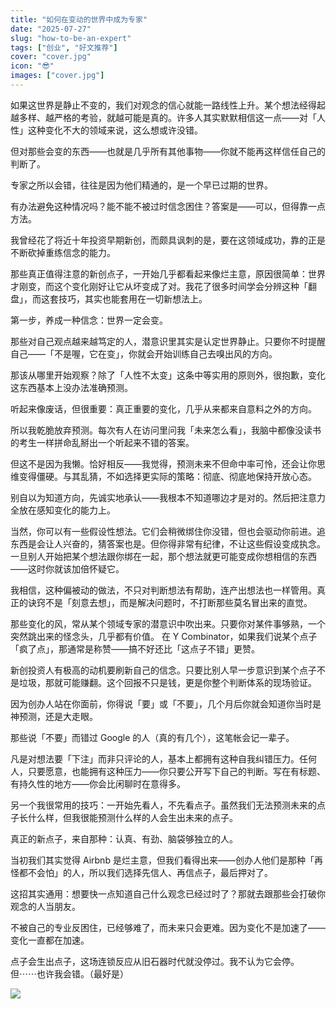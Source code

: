 ```yaml
---
title: "如何在变动的世界中成为专家"
date: "2025-07-27"
slug: "how-to-be-an-expert"
tags: ["创业", "好文推荐"]
cover: "cover.jpg"
icon: "😎"
images: ["cover.jpg"]
---
```

如果这世界是静止不变的，我们对观念的信心就能一路线性上升。某个想法经得起越多样、越严格的考验，就越可能是真的。许多人其实默默相信这一点——对「人性」这种变化不大的领域来说，这么想或许没错。



但对那些会变的东西——也就是几乎所有其他事物——你就不能再这样信任自己的判断了。



专家之所以会错，往往是因为他们精通的，是一个早已过期的世界。



有办法避免这种情况吗？能不能不被过时信念困住？答案是——可以，但得靠一点方法。



我曾经花了将近十年投资早期新创，而颇具讽刺的是，要在这领域成功，靠的正是不断砍掉重练信念的能力。



那些真正值得注意的新创点子，一开始几乎都看起来像烂主意，原因很简单：世界才刚变，而这个变化刚好让它从坏变成了对。我花了很多时间学会分辨这种「翻盘」，而这套技巧，其实也能套用在一切新想法上。



第一步，养成一种信念：世界一定会变。



那些对自己观点越来越笃定的人，潜意识里其实是认定世界静止。只要你不时提醒自己——「不是喔，它在变」，你就会开始训练自己去嗅出风的方向。



那该从哪里开始观察？除了「人性不太变」这条中等实用的原则外，很抱歉，变化这东西基本上没办法准确预测。



听起来像废话，但很重要：真正重要的变化，几乎从来都来自意料之外的方向。



所以我乾脆放弃预测。每次有人在访问里问我「未来怎么看」，我脑中都像没读书的考生一样拼命乱掰出一个听起来不错的答案。



但这不是因为我懒。恰好相反——我觉得，预测未来不但命中率可怜，还会让你思维变得僵硬。与其乱猜，不如选择更实际的策略：彻底、彻底地保持开放心态。



别自以为知道方向，先诚实地承认——我根本不知道哪边才是对的。然后把注意力全放在感知变化的能力上。



当然，你可以有一些假设性想法。它们会稍微绑住你没错，但也会驱动你前进。追东西是会让人兴奋的，猜答案也是。但你得非常有纪律，不让这些假设变成执念。
一旦别人开始把某个想法跟你绑在一起，那个想法就更可能变成你想相信的东西——这时你就该加倍怀疑它。



我相信，这种偏被动的做法，不只对判断想法有帮助，连产出想法也一样管用。真正的诀窍不是「刻意去想」，而是解决问题时，不打断那些莫名冒出来的直觉。



那些变化的风，常从某个领域专家的潜意识中吹出来。只要你对某件事够熟，一个突然跳出来的怪念头，几乎都有价值。
在 Y Combinator，如果我们说某个点子「疯了点」，那通常是称赞——搞不好还比「这点子不错」更赞。



新创投资人有极高的动机要刷新自己的信念。只要比别人早一步意识到某个点子不是垃圾，那就可能赚翻。这个回报不只是钱，更是你整个判断体系的现场验证。



因为创办人站在你面前，你得说「要」或「不要」，几个月后你就会知道你当时是神预测，还是大走眼。



那些说「不要」而错过 Google 的人（真的有几个），这笔帐会记一辈子。



凡是对想法要「下注」而非只评论的人，基本上都拥有这种自我纠错压力。任何人，只要愿意，也能拥有这种压力——你只要公开写下自己的判断。写在有标题、有持久性的地方——你会比闲聊时在意得多。



另一个我很常用的技巧：一开始先看人，不先看点子。虽然我们无法预测未来的点子长什么样，但我很能预测什么样的人会生出未来的点子。



真正的新点子，来自那种：认真、有劲、脑袋够独立的人。



当初我们其实觉得 Airbnb 是烂主意，但我们看得出来——创办人他们是那种「再怪都不会怕」的人，所以我们选择先信人、再信点子，最后押对了。



这招其实通用：想要快一点知道自己什么观念已经过时了？那就去跟那些会打破你观念的人当朋友。



不被自己的专业反困住，已经够难了，而未来只会更难。因为变化不是加速了——变化一直都在加速。



点子会生出点子，这场连锁反应从旧石器时代就没停过。我不认为它会停。
但⋯⋯也许我会错。（最好是）




![](https://prod-files-secure.s3.us-west-2.amazonaws.com/112d0858-5090-4d34-a606-b75eb8d65fd2/46476355-9cf3-4e99-9b7a-3531bc426380/1000202064.png?X-Amz-Algorithm=AWS4-HMAC-SHA256&X-Amz-Content-Sha256=UNSIGNED-PAYLOAD&X-Amz-Credential=ASIAZI2LB466S4NBKLC4%2F20250729%2Fus-west-2%2Fs3%2Faws4_request&X-Amz-Date=20250729T090952Z&X-Amz-Expires=3600&X-Amz-Security-Token=IQoJb3JpZ2luX2VjEHkaCXVzLXdlc3QtMiJHMEUCIEZnaufmBdBca2sQ08uY6x%2FImipAYnCbHGXxQDiEXHPJAiEA0C4QtEFop3wbT4qatoHYyMlvlNzLIfsfOyfu5HXbegoqiAQIov%2F%2F%2F%2F%2F%2F%2F%2F%2F%2FARAAGgw2Mzc0MjMxODM4MDUiDK90u%2BaqLfwh8op%2BMyrcA8Aw7%2BANBBuSw7Ea2tS9NSaUfPpUeS4PCcWUDq06Hw%2FThIsmJz%2BWJpwwligjY%2BlzbU4gt6XaeL116DLSUNiglJQPXRdEbfelHFEqcBQDgcVpKe9365lkS4RycLU8WDRcSprxT4ETRHQBOwBurtwnnzhSjJBy0jZYMv44lDpmG%2BidEf2UDqTM9oy41JJJ64RHZKM3BLoRgKQoTWzBwYvvf5EQBEV5KEJ%2FEVM6oUonpv%2B1sq%2BplquaX53LMBUNIuebpPs0AVTIhoN%2FIG%2FgBwnOrUEJgTtd5aBvDyvygeo2TyDheVrSPvmeYMcwBcEzEePwBUTHytooEeBY%2BEtTLZmZT%2BtwbC5GWacUqOIdo7iJo0%2FXwNxJGqOQe2HFY13JOUSzJOPsrIJjsO65Te%2Bx14EJRPj0ybXQxlf5vKYvQIG%2BB4dRo%2B8B%2BmaDZ%2FyzPrnFuCFezJP4zLDXIi8%2Fo7oRxxPjzXmU0YJ1FLFcDGElR%2FzqARamRadnaqrBT%2FUy7GmKBzki8RJyU7v6UADj%2F8NbITPAbFLJzdPgCDh2mlVgY8l%2Fqu7i%2Byhe2ihzgR63eTU4I6B8xgMQXU7vSUgPeMpbH8NpTqG%2F1n4seJ7%2FaCM71r8Er3rlA7BZxTSJuu%2BsqINmMPWSosQGOqUBDC1voAgF4LT96WHIliS4Hcd%2Bu7bYRx6QbGADnp0dZ3YpTdE1I78iaBMeS6yR779Egv0r%2FuHk%2BIXHbNZ%2Bv4oql8JojsNBn8eY9ui4pkuIj8qqSE1x14hX0cAJejJ31QqqIw2FZdL02KFq%2BZcqZ9bDviUKkb%2FZ6nOoTuKkZk8a06wJk59R1KKWmJT3D7HzpG0c6fRpPKcIsSoq38c2zCBmNl67atgO&X-Amz-Signature=699a9f8c22b72295d219cce0cab1ebaacfec065e1fe51d4280ed4e110ddc8b4b&X-Amz-SignedHeaders=host&x-amz-checksum-mode=ENABLED&x-id=GetObject)

